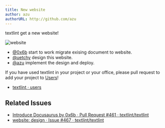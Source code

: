 ```yaml
---
title: New website
author: azu
authorURL: http://github.com/azu
---
```


textlint get a new website!

![website](/blog/assets/2018-05-22-new-website.png)

- [@0x6b](https://github.com/0x6b) start to work migrate exising document to website.
- [@uetchy](https://github.com/uetchy) design this website.
- [@azu](https://github.com/azu) implement the design and deploy.


If you have used textlint in your project or your office, please pull request to add your project to [Users](https://textlint.github.io/users.html)!

- [textlint · users](https://textlint.github.io/users.html)

## Related Issues

- [Introduce Docusaurus by 0x6b · Pull Request #461 · textlint/textlint](https://github.com/textlint/textlint/pull/461)
- [website: design · Issue #467 · textlint/textlint](https://github.com/textlint/textlint/issues/467)
